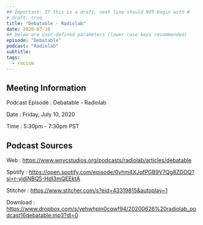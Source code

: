 ```yaml
---
## Important: If this is a draft, next line should NOT begin with #
# draft: true
title: "Debatable - Radiolab"
date: 2020-07-10
## below are user-defined parameters (lower case keys recommended)
episode: "Debatable"
podcast: "Radiolab"
subtitle:
tags:
  - racism
---
```


## Meeting Information

Podcast Episode
:   Debatable - Radiolab

Date
:   Friday, July 10, 2020

Time
:   5:30pm - 7:30pm PST

## Podcast Sources

Web
:   https://www.wnycstudios.org/podcasts/radiolab/articles/debatable

Spotify
:   https://open.spotify.com/episode/0vhm4XJqfPGB9V7Qg8ZDOQ?si=r-yidiNBQ5-HdI3mQEEktA

Stitcher
:   https://www.stitcher.com/s?eid=43319815&autoplay=1

Download
:   https://www.dropbox.com/s/yehwhpin0cqwf94/20200626%20radiolab_podcast16debatable.mp3?dl=0

